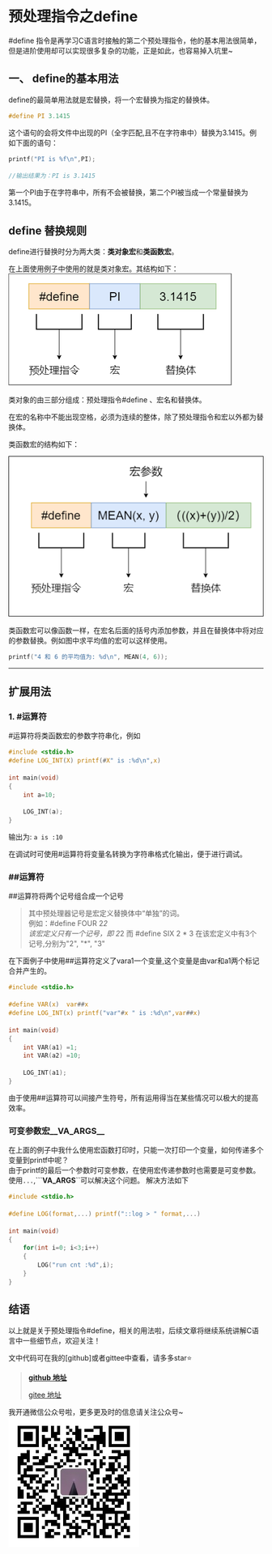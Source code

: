 # 预处理指令之define

\#define 指令是再学习C语言时接触的第二个预处理指令，他的基本用法很简单，但是进阶使用却可以实现很多复杂的功能，正是如此，也容易掉入坑里~

## 一、 define的基本用法
define的最简单用法就是宏替换，将一个宏替换为指定的替换体。
```c
#define PI 3.1415
```
这个语句的会将文件中出现的PI（全字匹配,且不在字符串中）替换为3.1415。例如下面的语句：
```c
printf("PI is %f\n",PI);

//输出结果为：PI is 3.1415
```
第一个PI由于在字符串中，所有不会被替换，第二个PI被当成一个常量替换为3.1415。

## define 替换规则
define进行替换时分为两大类：**类对象宏**和**类函数宏**。

在上面使用例子中使用的就是类对象宏。其结构如下：
![类函数宏](../picture/类对象宏.png)

类对象的由三部分组成：预处理指令#define 、宏名和替换体。

在宏的名称中不能出现空格，必须为连续的整体，除了预处理指令和宏以外都为替换体。

类函数宏的结构如下：

![类函数宏](../picture/类函数宏.png)

类函数宏可以像函数一样，在宏名后面的括号内添加参数，并且在替换体中将对应的参数替换。例如图中求平均值的宏可以这样使用。
```c
printf("4 和 6 的平均值为: %d\n", MEAN(4, 6));
```

---
## 扩展用法
### 1. #运算符
#运算符将类函数宏的参数字符串化，例如
```c
#include <stdio.h>
#define LOG_INT(X) printf(#X" is :%d\n",x)

int main(void)
{
    int a=10;
    
    LOG_INT(a);
}

```
输出为: ```a is :10```

在调试时可使用#运算符将变量名转换为字符串格式化输出，便于进行调试。

### ##运算符
##运算符将两个记号组合成一个记号
> 其中预处理器记号是宏定义替换体中“单独”的词。  
> 例如：#define FOUR 2*2  
> 该宏定义只有一个记号，即 2*2
> 而 #define SIX 2 * 3
> 在该宏定义中有3个记号,分别为"2", "*", "3"

在下面例子中使用##运算符定义了vara1一个变量,这个变量是由var和a1两个标记合并产生的。
```c
#include <stdio.h>

#define VAR(x)  var##x 
#define LOG_INT(x) printf("var"#x " is :%d\n",var##x)

int main(void)
{
    int VAR(a1) =1;
    int VAR(a2) =10;

    LOG_INT(a1);    
}
```
由于使用##运算符可以间接产生符号，所有运用得当在某些情况可以极大的提高效率。

### 可变参数宏__VA_ARGS__
在上面的例子中我什么使用宏函数打印时，只能一次打印一个变量，如何传递多个变量到printf中呢？  
由于printf的最后一个参数时可变参数，在使用宏传递参数时也需要是可变参数。
使用```...```,```__VA_ARGS__``可以解决这个问题。
解决方法如下
```c
#include <stdio.h>

#define LOG(format,...) printf("::log > " format,...)

int main(void)
{
    for(int i=0; i<3;i++)
    {
        LOG("run cnt :%d",i);
    }
}
```
## 结语
以上就是关于预处理指令#define，相关的用法啦，后续文章将继续系统讲解C语言中一些细节点，欢迎关注！

文中代码可在我的[github]或者gittee中查看，请多多star⭐ 

> [**github 地址**](https://github.com/Gary-Hobson/Blog-Attachment)  
>
> [gitee 地址](https://gitee.com/garyhobson/Blog-Attachment) 

我开通微信公众号啦，更多更及时的信息请关注公众号~  
![微信公众号](../picture/非典型技术宅.jpg)